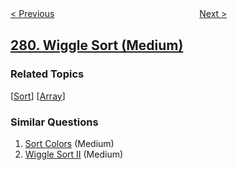 <!--|This file generated by command(leetcode description); DO NOT EDIT.    |-->
<!--+----------------------------------------------------------------------+-->
<!--|@author    openset <openset.wang@gmail.com>                           |-->
<!--|@link      https://github.com/openset                                 |-->
<!--|@home      https://github.com/tonymontaro/leetcode-hints                        |-->
<!--+----------------------------------------------------------------------+-->

[< Previous](https://github.com/tonymontaro/leetcode-hints/tree/master/problems/perfect-squares "Perfect Squares")
　　　　　　　　　　　　　　　　
[Next >](https://github.com/tonymontaro/leetcode-hints/tree/master/problems/zigzag-iterator "Zigzag Iterator")

## [280. Wiggle Sort (Medium)](https://leetcode.com/problems/wiggle-sort "摆动排序")



### Related Topics
  [[Sort](https://github.com/tonymontaro/leetcode-hints/tree/master/tag/sort/README.md)]
  [[Array](https://github.com/tonymontaro/leetcode-hints/tree/master/tag/array/README.md)]

### Similar Questions
  1. [Sort Colors](https://github.com/tonymontaro/leetcode-hints/tree/master/problems/sort-colors) (Medium)
  1. [Wiggle Sort II](https://github.com/tonymontaro/leetcode-hints/tree/master/problems/wiggle-sort-ii) (Medium)
